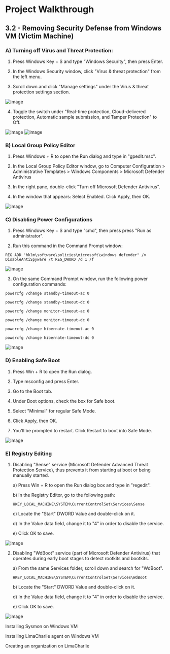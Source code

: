 # Project Walkthrough

## 3.2 - Removing Security Defense from Windows VM (Victim Machine)

### A) Turning off Virus and Threat Protection:
1. Press Windows Key + S and type "Windows Security", then press Enter.
   
2. In the Windows Security window, click "Virus & threat protection" from the left menu.
   
3. Scroll down and click "Manage settings" under the Virus & threat protection settings section. </br>

![image](https://github.com/user-attachments/assets/02070e26-8035-4d20-b403-ac7ed8ff89b7)

4. Toggle the switch under "Real-time protection, Cloud-delivered protection, Automatic sample submission, and Tamper Protection" to Off. </br>

![image](https://github.com/user-attachments/assets/73d7a6d1-9635-4350-8fd8-954995fe9eec)
![image](https://github.com/user-attachments/assets/ecce9472-4503-49c9-81b3-92277a7e12af)

### B) Local Group Policy Editor
1. Press Windows + R to open the Run dialog and type in "gpedit.msc".

2. In the Local Group Policy Editor window, go to Computer Configuration > Administrative Templates > Windows Components > Microsoft Defender Antivirus
   
3. In the right pane, double-click "Turn off Microsoft Defender Antivirus".
   
4. In the window that appears: Select Enabled. Click Apply, then OK. </br>

![image](https://github.com/user-attachments/assets/c199ede1-fca8-458e-bce8-11bb8c6501fb)


### C) Disabling Power Configurations
1. Press Windows Key + S and type "cmd", then press press "Run as administrator".

2. Run this command in the Command Prompt window:

````
REG ADD "hklm\software\policies\microsoft\windows defender" /v DisableAntiSpyware /t REG_DWORD /d 1 /f
````
![image](https://github.com/user-attachments/assets/e1b974bb-9061-4de3-8258-3f549ac04130)

3. On the same Command Prompt window, run the following power configuration commands:

````
powercfg /change standby-timeout-ac 0
````
````
powercfg /change standby-timeout-dc 0
````
````
powercfg /change monitor-timeout-ac 0
````
````
powercfg /change monitor-timeout-dc 0
````
````
powercfg /change hibernate-timeout-ac 0
````
````
powercfg /change hibernate-timeout-dc 0
````

![image](https://github.com/user-attachments/assets/b0e9b94c-3076-4a66-87cf-70194a04b6d7)


### D) Enabling Safe Boot
1. Press Win + R to open the Run dialog.

2. Type msconfig and press Enter.

3. Go to the Boot tab.

4. Under Boot options, check the box for Safe boot.

5. Select "Minimal" for regular Safe Mode.

6. Click Apply, then OK.

7. You'll be prompted to restart. Click Restart to boot into Safe Mode.

![image](https://github.com/user-attachments/assets/9f424fda-e7a9-427e-b8a0-9b7a5351bc24)


### E) Registry Editing
1. Disabling "Sense" service (Microsoft Defender Advanced Threat Protection Service), thus prevents it from starting at boot or being manually started.

   a) Press Win + R to open the Run dialog box and type in "regedit".
   
   b) In the Registry Editor, go to the following path:
   ````
   HKEY_LOCAL_MACHINE\SYSTEM\CurrentControlSet\Services\Sense
   ````
   c) Locate the "Start" DWORD Value and double-click on it.
  
   d) In the Value data field, change it to "4" in order to disable the service.
  
   e) Click OK to save.
  
![image](https://github.com/user-attachments/assets/65691372-3811-4166-9a26-ef16654285ae)

2. Disabling "WdBoot" service (part of Microsoft Defender Antivirus) that operates during early boot stages to detect rootkits and bootkits.

   a) From the same Services folder, scroll down and search for "WdBoot".
   ````
   HKEY_LOCAL_MACHINE\SYSTEM\CurrentControlSet\Services\WdBoot
   ````
   b) Locate the "Start" DWORD Value and double-click on it.
  
   d) In the Value data field, change it to "4" in order to disable the service.
  
   e) Click OK to save.

![image](https://github.com/user-attachments/assets/6869682d-13d1-4c12-b3b6-cc2078080edf)


Installing Sysmon on Windows VM

Installing LimaCharlie agent on Windows VM

Creating an organization on LimaCharlie
